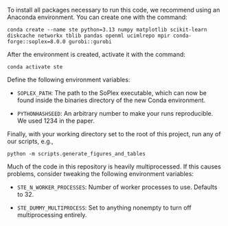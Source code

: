 To install all packages necessary to run this code, we recommend using an Anaconda environment. You can create one with the command:

```conda create --name ste python=3.13 numpy matplotlib scikit-learn diskcache networkx tblib pandas openml ucimlrepo mpir conda-forge::soplex=8.0.0 gurobi::gurobi```

After the environment is created, activate it with the command:

```conda activate ste```
 
Define the following environment variables:

* `SOPLEX_PATH`: The path to the SoPlex executable, which can now be found inside the binaries directory of the new Conda environment.

* `PYTHONHASHSEED`: An arbitrary number to make your runs reproducible. We used 1234 in the paper.

Finally, with your working directory set to the root of this project, run any of our scripts, e.g.,

```python -m scripts.generate_figures_and_tables```

Much of the code in this repository is heavily multiprocessed. If this causes problems, consider tweaking the following environment variables:

* `STE_N_WORKER_PROCESSES`: Number of worker processes to use. Defaults to 32.

* `STE_DUMMY_MULTIPROCESS`: Set to anything nonempty to turn off multiprocessing entirely.